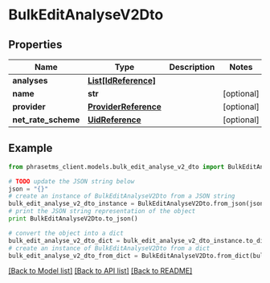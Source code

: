 # BulkEditAnalyseV2Dto

## Properties

| Name                | Type                                          | Description | Notes      |
| ------------------- | --------------------------------------------- | ----------- | ---------- |
| **analyses**        | [**List[IdReference]**](IdReference.md)       |             |
| **name**            | **str**                                       |             | [optional] |
| **provider**        | [**ProviderReference**](ProviderReference.md) |             | [optional] |
| **net_rate_scheme** | [**UidReference**](UidReference.md)           |             | [optional] |

## Example

```python
from phrasetms_client.models.bulk_edit_analyse_v2_dto import BulkEditAnalyseV2Dto

# TODO update the JSON string below
json = "{}"
# create an instance of BulkEditAnalyseV2Dto from a JSON string
bulk_edit_analyse_v2_dto_instance = BulkEditAnalyseV2Dto.from_json(json)
# print the JSON string representation of the object
print BulkEditAnalyseV2Dto.to_json()

# convert the object into a dict
bulk_edit_analyse_v2_dto_dict = bulk_edit_analyse_v2_dto_instance.to_dict()
# create an instance of BulkEditAnalyseV2Dto from a dict
bulk_edit_analyse_v2_dto_from_dict = BulkEditAnalyseV2Dto.from_dict(bulk_edit_analyse_v2_dto_dict)
```

[[Back to Model list]](../README.md#documentation-for-models) [[Back to API list]](../README.md#documentation-for-api-endpoints) [[Back to README]](../README.md)
